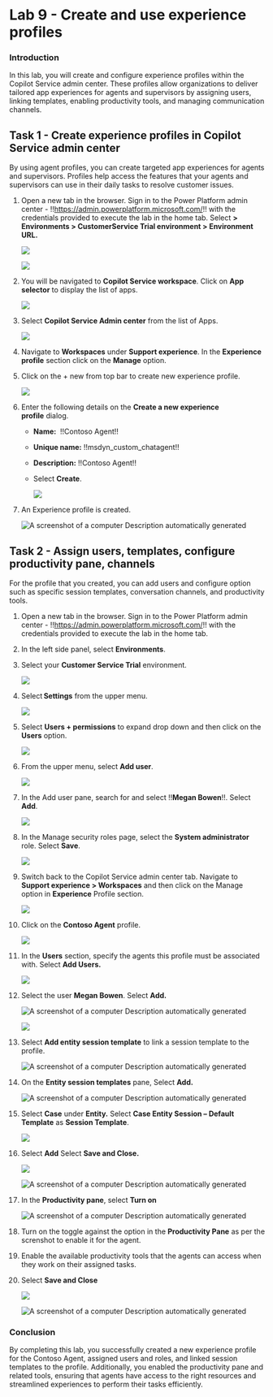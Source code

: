 # Lab 9 - Create and use experience profiles

### Introduction

In this lab, you will create and configure experience profiles within
the Copilot Service admin center. These profiles allow organizations to
deliver tailored app experiences for agents and supervisors by assigning
users, linking templates, enabling productivity tools, and managing
communication channels.

## Task 1 - Create experience profiles in Copilot Service admin center

By using agent profiles, you can create targeted app experiences for
agents and supervisors. Profiles help access the features that your
agents and supervisors can use in their daily tasks to resolve customer
issues.

1.  Open a new tab in the browser. Sign in to the Power Platform admin
    center - !!https://admin.powerplatform.microsoft.com/!! with the
    credentials provided to execute the lab in the home tab. Select **\>
    Environments > CustomerService Trial environment > Environment
    URL.**

    ![](./media/image1.png)

    ![](./media/image2.png)

2.  You will be navigated to **Copilot Service workspace**. Click on
    **App selector** to display the list of apps.

    ![](./media/image3.png)

3.  Select **Copilot Service Admin center** from the list of Apps.

    ![](./media/image4.png)

4.  Navigate to **Workspaces** under **Support experience**. In the
    **Experience profile** section click on the **Manage** option.

    [](./media/image5.png)

6. Click on the + new from top bar to create new experience profile.

    ![](./media/image6.png)

5.  Enter the following details on the **Create a new experience
    profile** dialog.

    - **Name:**  !!Contoso Agent!!

    - **Unique name:** !!msdyn_custom_chatagent!!

    - **Description:** !!Contoso Agent!!

    - Select **Create**.


      ![](./media/image7.png)

6.  An Experience profile is created.

    ![A screenshot of a computer Description automatically
  generated](./media/image8.png)

## Task 2 - Assign users, templates, configure productivity pane, channels

For the profile that you created, you can add users and configure option
such as specific session templates, conversation channels, and
productivity tools.

1.  Open a new tab in the browser. Sign in to the Power Platform admin
    center - !!https://admin.powerplatform.microsoft.com/!! with the
    credentials provided to execute the lab in the home tab.

2.  In the left side panel, select **Environments**.

3.  Select your **Customer Service Trial** environment.

    ![](./media/image9.png)

4.  Select **Settings** from the upper menu.

    ![](./media/image10.png)

5.  Select **Users + permissions** to expand drop down and then click
    on the **Users** option.

    ![](./media/image11.png)

6.  From the upper menu, select **Add user**.

    ![](./media/image12.png)

7.  In the Add user pane, search for and select !!**Megan Bowen**!!. Select
    **Add**.

    ![](./media/image13.png)

8.  In the Manage security roles page, select the **System
    administrator** role. Select **Save**.

    ![](./media/image14.png)

9.  Switch back to the Copilot Service admin center tab. Navigate to
    **Support experience \> Workspaces** and then click on the Manage
    option in **Experience** Profile section.

    ![](./media/image15.png)

10. Click on the **Contoso Agent** profile.

    ![](./media/image16.png)

11. In the **Users** section, specify the agents this profile must be
    associated with. Select **Add Users.**

    ![](./media/image17.png)

12. Select the user **Megan Bowen**. Select **Add.**

    ![A screenshot of a computer Description automatically
  generated](./media/image18.png)

    ![](./media/image19.png)

13. Select **Add entity session template** to link a session template to
    the profile.

    ![A screenshot of a computer Description automatically
  generated](./media/image20.png)

14. On the **Entity session templates** pane, Select **Add.**

    ![A screenshot of a computer Description automatically
  generated](./media/image21.png)

15. Select **Case** under **Entity.** Select **Case Entity Session –
    Default Template** as **Session Template**.

    ![](./media/image22.png)

16. Select **Add** Select **Save and Close.**

    ![](./media/image23.png)

    ![A screenshot of a computer Description automatically
  generated](./media/image24.png)

17. In the **Productivity pane**, select **Turn on** 

    ![A screenshot of a computer Description automatically
  generated](./media/image25.png)

18. Turn on the toggle against the option in the **Productivity
    Pane** as per the screnshot to enable it for the agent.

19. Enable the available productivity tools that the agents can access
    when they work on their assigned tasks.

20. Select **Save and Close**

    ![](./media/image26.png)

    ![A screenshot of a computer Description automatically
  generated](./media/image27.png)

### Conclusion

By completing this lab, you successfully created a new experience
profile for the Contoso Agent, assigned users and roles, and linked
session templates to the profile. Additionally, you enabled the
productivity pane and related tools, ensuring that agents have access to
the right resources and streamlined experiences to perform their tasks
efficiently.

